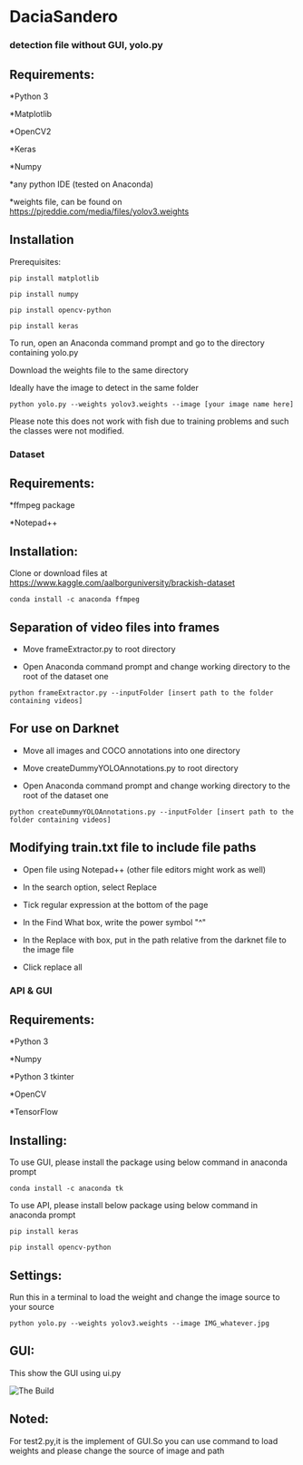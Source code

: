 # DaciaSandero

### detection file without GUI, yolo.py

## Requirements:

*Python 3

*Matplotlib

*OpenCV2

*Keras

*Numpy

*any python IDE (tested on Anaconda)

*weights file, can be found on https://pjreddie.com/media/files/yolov3.weights

## Installation

Prerequisites:

```pip install matplotlib```

```pip install numpy```

```pip install opencv-python```

```pip install keras```

To run, open an Anaconda command prompt and go to the directory containing yolo.py

Download the weights file to the same directory

Ideally have the image to detect in the same folder

```python yolo.py --weights yolov3.weights --image [your image name here]```

Please note this does not work with fish due to training problems and such the classes were not modified.


### Dataset

## Requirements:

*ffmpeg package

*Notepad++

## Installation:

Clone or download files at https://www.kaggle.com/aalborguniversity/brackish-dataset

```conda install -c anaconda ffmpeg```

## Separation of video files into frames

- Move frameExtractor.py to root directory

- Open Anaconda command prompt and change working directory to the root of the dataset one

```python frameExtractor.py --inputFolder [insert path to the folder containing videos]```

## For use on Darknet

- Move all images and COCO annotations into one directory

- Move createDummyYOLOAnnotations.py to root directory

- Open Anaconda command prompt and change working directory to the root of the dataset one

```python createDummyYOLOAnnotations.py --inputFolder [insert path to the folder containing videos]```

## Modifying train.txt file to include file paths

- Open file using Notepad++ (other file editors might work as well)

- In the search option, select Replace

- Tick regular expression at the bottom of the page

- In the Find What box, write the power symbol "^"

- In the Replace with box, put in the path relative from the darknet file to the image file

- Click replace all

### API & GUI
## Requirements: 
*Python 3

*Numpy

*Python 3 tkinter

*OpenCV

*TensorFlow
 
## Installing:
To use GUI, please install the package using below command in anaconda prompt 

```conda install -c anaconda tk```


To use API, please install below package using below command in anaconda prompt

```pip install keras```

```pip install opencv-python```

## Settings:
Run this in a terminal to load the weight and change the image source to your source 

```python yolo.py --weights yolov3.weights --image IMG_whatever.jpg```

## GUI:
This show the GUI using ui.py

![The Build](./API_GUI/ui.PNG?raw=true)

## Noted:
For test2.py,it is the implement of GUI.So you can use command to load weights and please change the source of image and path 
